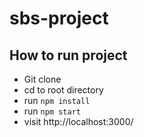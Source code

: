 # sbs-project

## How to run project

- Git clone
- cd to root directory
- run `npm install`
- run `npm start`
- visit http://localhost:3000/
